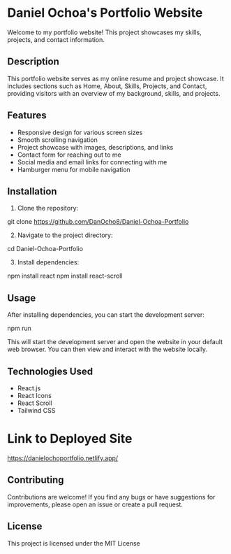 # Daniel Ochoa's Portfolio Website

Welcome to my portfolio website! This project showcases my skills, projects, and contact information.


## Description

This portfolio website serves as my online resume and project showcase. It includes sections such as Home, About, Skills, Projects, and Contact, providing visitors with an overview of my background, skills, and projects.

## Features

- Responsive design for various screen sizes
- Smooth scrolling navigation
- Project showcase with images, descriptions, and links
- Contact form for reaching out to me
- Social media and email links for connecting with me
- Hamburger menu for mobile navigation

## Installation

1. Clone the repository:

git clone https://github.com/DanOcho8/Daniel-Ochoa-Portfolio

2. Navigate to the project directory:

cd Daniel-Ochoa-Portfolio


3. Install dependencies:

npm install react
npm install react-scroll

## Usage

After installing dependencies, you can start the development server:

npm run

This will start the development server and open the website in your default web browser. You can then view and interact with the website locally.

## Technologies Used

- React.js
- React Icons
- React Scroll
- Tailwind CSS

# Link to Deployed Site

https://danielochoportfolio.netlify.app/

## Contributing

Contributions are welcome! If you find any bugs or have suggestions for improvements, please open an issue or create a pull request.

## License

This project is licensed under the MIT License 
